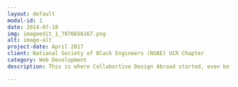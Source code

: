 ```yaml
---
layout: default
modal-id: 1
date: 2014-07-18
img: imageedit_1_7876656167.png
alt: image-alt
project-date: April 2017
client: National Society of Black Engineers (NSBE) UCR Chapter
category: Web Development
description: This is where Collabortive Design Abroad started, even before the name was created. This was a temporary organization page created while the main webpage was being redeveloped. This was made for the National Society of Black Engineers (NSBE) University of California, Riverside chapter.

---
```


